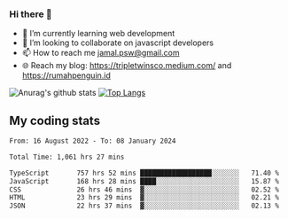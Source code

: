 ### Hi there 👋

<!--
**padepokanpenguin/padepokanpenguin** is a ✨ _special_ ✨ repository because its `README.md` (this file) appears on your GitHub profile.
-->

- 🌱 I’m currently learning  web development
- 👯 I’m looking to collaborate on javascript developers
- 📫 How to reach me jamal.psw@gmail.com
- 🌐 Reach my blog:
   https://tripletwinsco.medium.com/ and
   https://rumahpenguin.id

![Anurag's github stats](https://github-readme-stats.vercel.app/api?username=padepokanpenguin&count_private=true&disable_animations=false&show_icons=true&theme=default)
[![Top Langs](https://github-readme-stats.vercel.app/api/top-langs/?username=padepokanpenguin&theme=default&layout=compact)](https://github.com/padepokanpenguin)

## My coding stats

<!--START_SECTION:waka-->

```txt
From: 16 August 2022 - To: 08 January 2024

Total Time: 1,061 hrs 27 mins

TypeScript       757 hrs 52 mins ██████████████████░░░░░░░   71.40 %
JavaScript       168 hrs 28 mins ████░░░░░░░░░░░░░░░░░░░░░   15.87 %
CSS              26 hrs 46 mins  ▓░░░░░░░░░░░░░░░░░░░░░░░░   02.52 %
HTML             23 hrs 29 mins  ▓░░░░░░░░░░░░░░░░░░░░░░░░   02.21 %
JSON             22 hrs 37 mins  ▓░░░░░░░░░░░░░░░░░░░░░░░░   02.13 %
```

<!--END_SECTION:waka-->


